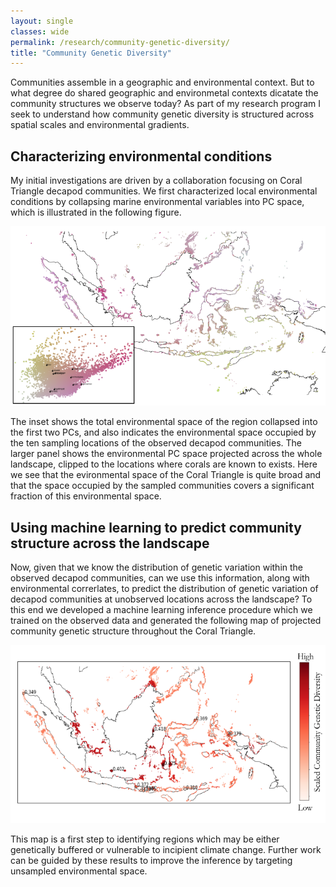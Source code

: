 ```yaml
---
layout: single
classes: wide
permalink: /research/community-genetic-diversity/
title: "Community Genetic Diversity"
---
```


Communities assemble in a geographic and environmental context. But to what
degree do shared geographic and environmetal contexts dicatate the community
structures we observe today? As part of my research program I seek to
understand how community genetic diversity is structured across spatial
scales and environmental gradients.

## Characterizing environmental conditions
My initial investigations are driven by a collaboration focusing on Coral
Triangle decapod communities. We first characterized local environmental
conditions by collapsing marine environmental variables into PC space, which
is illustrated in the following figure.

![Characterizing environmental PC space](/assets/images/Env_PC_Space.png)

The inset shows the total environmental space of the region collapsed into the
first two PCs, and also indicates the environmental space occupied by the ten
sampling locations of the observed decapod communities. The larger panel shows
the environmental PC space projected across the whole landscape, clipped to
the locations where corals are known to exists. Here we see that the
evironmental space of the Coral Triangle is quite broad and that the space
occupied by the sampled communities covers a significant fraction of this
environmental space.

## Using machine learning to predict community structure across the landscape
Now, given that we know the distribution of genetic variation within the
observed decapod communities, can we use this information, along with
environmental correrlates, to predict the distribution of genetic variation of
decapod communities at unobserved locations across the landscape? To this end
we developed a machine learning inference procedure which we trained on the
observed data and generated the following map of projected community genetic
structure throughout the Coral Triangle.

![Predicting community genetic diversity structure across the landscape](/assets/images/PredictedGeneticStructure.png)

This map is a first step to identifying regions which may be either genetically
buffered or vulnerable to incipient climate change. Further work can be guided
by these results to improve the inference by targeting unsampled environmental
space.
